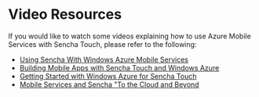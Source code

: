 Video Resources
===

If you would like to watch some videos explaining how to use Azure Mobile Services with Sencha Touch, please refer to the following:

  - [Using Sencha With Windows Azure Mobile Services](http://channel9.msdn.com/Shows/Cloud+Cover/Episode-126-Using-Sencha-With-Windows-Azure-Mobile-Services)
  - [Building Mobile Apps with Sencha Touch and Windows Azure](https://www.youtube.com/watch?v=ypqICB8dcH4&list=UUgfItxTWqf6P3pdMRtnvP6Q)
  - [Getting Started with Windows Azure for Sencha Touch](http://channel9.msdn.com/Series/Windows-Azure-Mobile-Services/Getting-Started-with-Windows-Azure-for-Sencha-Touch)
  - [Mobile Services and Sencha "To the Cloud and Beyond](https://vimeo.com/75313183)